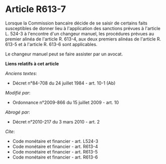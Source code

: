 # Article R613-7

Lorsque la Commission bancaire décide de se saisir de certains faits susceptibles de donner lieu à l'application des
sanctions prévues à l'article L. 524-3 à l'encontre d'un changeur manuel, les procédures prévues au premier alinéa de
l'article R. 613-4, aux deux premiers alinéas de l'article R. 613-5 et à l'article R. 613-6 sont applicables. 

Le changeur manuel peut se faire assister par un avocat.

**Liens relatifs à cet article**

_Anciens textes_:

  - Décret n°84-708 du 24 juillet 1984 - art. 10-1 (Ab)

_Modifié par_:

  - Ordonnance n°2009-866 du 15 juillet 2009 - art. 10

_Abrogé par_:

  - Décret n°2010-217 du 3 mars 2010 - art. 2

_Cite_:

  - Code monétaire et financier - art. L524-3
  - Code monétaire et financier - art. R613-4
  - Code monétaire et financier - art. R613-5
  - Code monétaire et financier - art. R613-6
